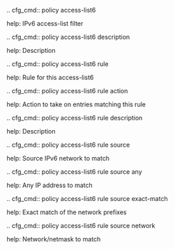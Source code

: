 .. cfg_cmd:: policy access-list6 <tag>

help: IPv6 access-list filter

.. cfg_cmd:: policy access-list6 <tag> description

help: Description

.. cfg_cmd:: policy access-list6 <tag> rule <tag>

help: Rule for this access-list6

.. cfg_cmd:: policy access-list6 <tag> rule <tag> action

help: Action to take on entries matching this rule

.. cfg_cmd:: policy access-list6 <tag> rule <tag> description

help: Description

.. cfg_cmd:: policy access-list6 <tag> rule <tag> source

help: Source IPv6 network to match

.. cfg_cmd:: policy access-list6 <tag> rule <tag> source any

help: Any IP address to match

.. cfg_cmd:: policy access-list6 <tag> rule <tag> source exact-match

help: Exact match of the network prefixes

.. cfg_cmd:: policy access-list6 <tag> rule <tag> source network

help: Network/netmask to match

